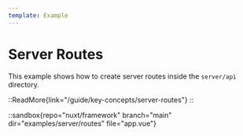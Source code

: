 ```yaml
---
template: Example
---
```


# Server Routes

This example shows how to create server routes inside the `server/api` directory.

::ReadMore{link="/guide/key-concepts/server-routes"}
::

::sandbox{repo="nuxt/framework" branch="main" dir="examples/server/routes" file="app.vue"}
